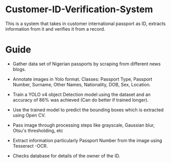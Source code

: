 # Customer-ID-Verification-System
This is a system that takes in customer international passport as ID, extracts information from it and verifies it from a record.

# Guide
* Gather data set of Nigerian passports by scraping from different news blogs.
  
* Annotate images in Yolo format. Classes: Passport Type, Passport Number, Surname, Other Names, Nationality, DOB, Sex, Location.

* Train a YOLO v4 object Detection model using the dataset and an accuracy of 86% was achieved (Can do better if trained longer).

* Use the trained model to predict the bounding boxes which is extracted using Open CV.

* Pass image through processing steps like grayscale, Gaussian blur, Otsu's thresholding, etc

* Extract information particularly Passport Number from the image using Tesseract -OCR.

* Checks database for details of the owner of the ID. 
